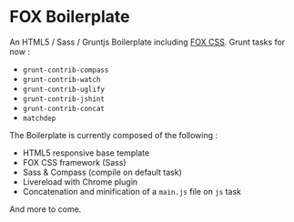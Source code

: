 # FOX Boilerplate

An HTML5 / Sass / Gruntjs Boilerplate including [FOX CSS](http://fox-css.com). Grunt tasks for now :

* `grunt-contrib-compass`
* `grunt-contrib-watch`
* `grunt-contrib-uglify`
* `grunt-contrib-jshint`
* `grunt-contrib-concat`
* `matchdep`

The Boilerplate is currently composed of the following :

* HTML5 responsive base template
* FOX CSS framework (Sass)
* Sass & Compass (compile on default task)
* Livereload with Chrome plugin
* Concatenation and minification of a `main.js` file on `js` task

And more to come.

